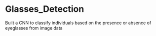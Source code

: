 # Glasses_Detection
Built a CNN to classify individuals based on the presence or absence of eyeglasses from image data
